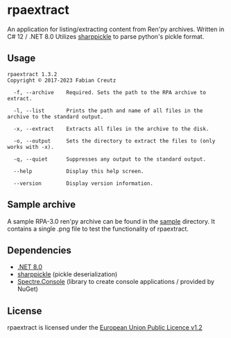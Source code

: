 # rpaextract

An application for listing/extracting content from Ren'py archives. Written in C# 12 / .NET 8.0
Utilizes [sharppickle](https://github.com/Kaskadee/sharppickle ) to parse python's pickle format.

## Usage

```text
rpaextract 1.3.2
Copyright © 2017-2023 Fabian Creutz

  -f, --archive    Required. Sets the path to the RPA archive to extract.

  -l, --list       Prints the path and name of all files in the archive to the standard output.

  -x, --extract    Extracts all files in the archive to the disk.

  -o, --output     Sets the directory to extract the files to (only works with -x).

  -q, --quiet      Suppresses any output to the standard output.

  --help           Display this help screen.

  --version        Display version information.
```

## Sample archive

A sample RPA-3.0 ren'py archive can be found in the [sample](https://github.com/Kaskadee/rpaextract/blob/master/sample ) directory.
It contains a single .png file to test the functionality of rpaextract.

## Dependencies

- [.NET 8.0](https://dotnet.microsoft.com/en-us/download/dotnet/8.0/runtime )
- [sharppickle](https://github.com/Kaskadee/sharppickle ) (pickle deserialization)
- [Spectre.Console](https://spectreconsole.net/ ) (library to create console applications / provided by NuGet)

## License

rpaextract is licensed under the [European Union Public Licence v1.2](https://github.com/Kaskadee/rpaextract/blob/master/LICENSE )
